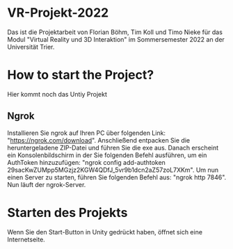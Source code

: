 # VR-Projekt-2022
Das ist die Projektarbeit von Florian Böhm, Tim Koll und Timo Nieke für das Modul "Virtual Reality und 3D Interaktion" im Sommersemester 2022 an der Universität Trier.

# How to start the Project?
Hier kommt noch das Untiy Projekt

## Ngrok
Installieren Sie ngrok auf Ihren PC über folgenden Link: "https://ngrok.com/download".
Anschließend entpacken Sie die heruntergeladene ZIP-Datei und führen Sie die exe aus. 
Danach erscheint ein Konsolenbildschirm in der Sie folgenden Befehl ausführen, um ein AuthToken hinzuzufügen: "ngrok config add-authtoken 29sacKwZUMpp5MGzjz2KGW4QDfJ_5vr9b1dcn2aZ57zoL7XKm".
Um nun einen Server zu starten, führen Sie folgenden Befehl aus: "ngrok http 7846".
Nun läuft der ngrok-Server.

# Starten des Projekts
Wenn Sie den Start-Button in Unity gedrückt haben, öffnet sich eine Internetseite.
